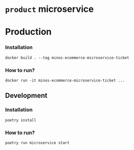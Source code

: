 # `product` microservice

# Production

### Installation
```shell
docker build . --tag minos-ecommerce-microservice-ticket
```
### How to run?
```shell
docker run -it minos-ecommerce-microservice-ticket ...
```

## Development

### Installation
```shell
poetry install
```

### How to run?
```shell
poetry run microservice start
```